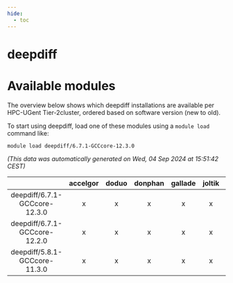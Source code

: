 ```yaml
---
hide:
  - toc
---
```


deepdiff
========

# Available modules


The overview below shows which deepdiff installations are available per HPC-UGent Tier-2cluster, ordered based on software version (new to old).

To start using deepdiff, load one of these modules using a `module load` command like:

```shell
module load deepdiff/6.7.1-GCCcore-12.3.0
```

*(This data was automatically generated on Wed, 04 Sep 2024 at 15:51:42 CEST)*  

| |accelgor|doduo|donphan|gallade|joltik|shinx|skitty|
| :---: | :---: | :---: | :---: | :---: | :---: | :---: | :---: |
|deepdiff/6.7.1-GCCcore-12.3.0|x|x|x|x|x|x|x|
|deepdiff/6.7.1-GCCcore-12.2.0|x|x|x|x|x|-|x|
|deepdiff/5.8.1-GCCcore-11.3.0|x|x|x|x|x|-|x|
